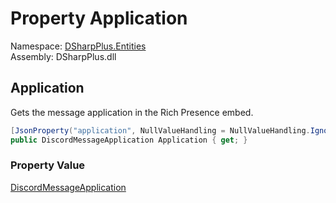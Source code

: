 # Property Application

Namespace: [DSharpPlus.Entities](DSharpPlus.Entities.md)  
Assembly: DSharpPlus.dll

## <a id="DSharpPlus_Entities_DiscordMessage_Application"></a>Application

Gets the message application in the Rich Presence embed.

```csharp
[JsonProperty("application", NullValueHandling = NullValueHandling.Ignore)]
public DiscordMessageApplication Application { get; }
```

### Property Value

[DiscordMessageApplication](DSharpPlus.Entities.DiscordMessageApplication.md)

